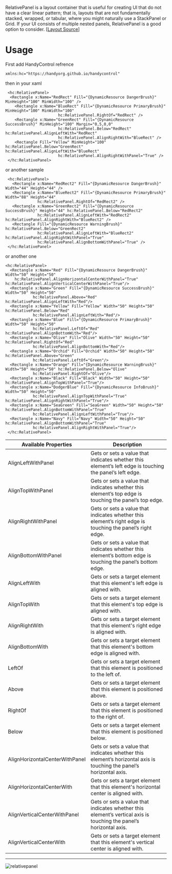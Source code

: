 RelativePanel is a layout container that is useful for creating UI that do not have a clear linear pattern; that is, layouts that are not fundamentally stacked, wrapped, or tabular, where you might naturally use a StackPanel or Grid. 
If your UI consists of multiple nested panels, RelativePanel is a good option to consider.
[[Layout Source](https://docs.microsoft.com/en-us/uwp/api/windows.ui.xaml.controls.relativepanel#remarks)]

# Usage
First add HandyControl refrence
```
xmlns:hc="https://handyorg.github.io/handycontrol"
```
then in your xaml

```
 <hc:RelativePanel>
  <Rectangle x:Name="RedRect" Fill="{DynamicResource DangerBrush}" MinHeight="100" MinWidth="100" />
    <Rectangle x:Name="BlueRect" Fill="{DynamicResource PrimaryBrush}" MinHeight="100" MinWidth="100"
                       hc:RelativePanel.RightOf="RedRect" />
    <Rectangle x:Name="GreenRect" Fill="{DynamicResource SuccessBrush}" MinHeight="100" Margin="0,5,0,0"
                       hc:RelativePanel.Below="RedRect" hc:RelativePanel.AlignLeftWith="RedRect"
                       hc:RelativePanel.AlignRightWith="BlueRect" />
    <Rectangle Fill="Yellow" MinHeight="100" hc:RelativePanel.Below="GreenRect" hc:RelativePanel.AlignLeftWith="BlueRect"
                       hc:RelativePanel.AlignRightWithPanel="True" />
 </hc:RelativePanel>
```
or another sample
```
 <hc:RelativePanel>
   <Rectangle x:Name="RedRect2" Fill="{DynamicResource DangerBrush}" Width="44" Height="44" />
   <Rectangle x:Name="BlueRect2" Fill="{DynamicResource PrimaryBrush}" Width="88" Height="44"
              hc:RelativePanel.RightOf="RedRect2" />
   <Rectangle x:Name="GreenRect2" Fill="{DynamicResource SuccessBrush}" Height="44" hc:RelativePanel.Below="RedRect2"
              hc:RelativePanel.AlignLeftWith="RedRect2" hc:RelativePanel.AlignRightWith="BlueRect2" />
   <Rectangle Fill="{DynamicResource WarningBrush}" hc:RelativePanel.Below="GreenRect2" 
              hc:RelativePanel.AlignLeftWith="BlueRect2" hc:RelativePanel.AlignRightWithPanel="True"
              hc:RelativePanel.AlignBottomWithPanel="True" />
 </hc:RelativePanel>
```
or another one
```
<hc:RelativePanel>
  <Rectangle x:Name="Red" Fill="{DynamicResource DangerBrush}" Width="50" Height="50"
    hc:RelativePanel.AlignHorizontalCenterWithPanel="True" hc:RelativePanel.AlignVerticalCenterWithPanel="True"/>
  <Rectangle x:Name="Green" Fill="{DynamicResource SuccessBrush}" Width="50" Height="50"
            hc:RelativePanel.Above="Red" hc:RelativePanel.AlignLeftWith="Red"/>
  <Rectangle x:Name="Yellow" Fill="Yellow" Width="50" Height="50" hc:RelativePanel.Below="Red"
            hc:RelativePanel.AlignLeftWith="Red"/>
  <Rectangle x:Name="Blue" Fill="{DynamicResource PrimaryBrush}" Width="50" Height="50"
            hc:RelativePanel.LeftOf="Red" hc:RelativePanel.AlignBottomWith="Red"/>
  <Rectangle x:Name="Olive" Fill="Olive" Width="50" Height="50" hc:RelativePanel.RightOf="Red"
            hc:RelativePanel.AlignBottomWith="Red"/>
  <Rectangle x:Name="Orchid" Fill="Orchid" Width="50" Height="50" hc:RelativePanel.Above="Green"
            hc:RelativePanel.LeftOf="Green"/>
  <Rectangle x:Name="Orange" Fill="{DynamicResource WarningBrush}" Width="50" Height="50" hc:RelativePanel.Below="Olive"
            hc:RelativePanel.RightOf="Olive"/>
  <Rectangle x:Name="Black" Fill="Black" Width="50" Height="50" hc:RelativePanel.AlignTopWithPanel="True"/>
  <Rectangle x:Name="DodgerBlue" Fill="{DynamicResource InfoBrush}" Width="50" Height="50" 
            hc:RelativePanel.AlignTopWithPanel="True" hc:RelativePanel.AlignRightWithPanel="True"/>
  <Rectangle x:Name="SeaGreen" Fill="SeaGreen" Width="50" Height="50" hc:RelativePanel.AlignBottomWithPanel="True"
            hc:RelativePanel.AlignLeftWithPanel="True"/>
  <Rectangle x:Name="Navy" Fill="Navy" Width="50" Height="50" hc:RelativePanel.AlignBottomWithPanel="True"
            hc:RelativePanel.AlignRightWithPanel="True"/>
 </hc:RelativePanel>
```

| **Available Properti**es | **Description**                                              |
| ------------------------ | ------------------------------------------------------------ |
| AlignLeftWithPanel | Gets or sets a value that indicates whether this element’s left edge is touching the panel’s left edge.            |
| AlignTopWithPanel | Gets or sets a value that indicates whether this element’s top edge is touching the panel’s top edge.           |
| AlignRightWithPanel | Gets or sets a value that indicates whether this element’s right edge is touching the panel’s right edge.                  |
| AlignBottomWithPanel | Gets or sets a value that indicates whether this element’s bottom edge is touching the panel’s bottom edge.    |
| AlignLeftWith | Gets or sets a target element that this element's left edge is aligned with. |
| AlignTopWith | Gets or sets a target element that this element's top edge is aligned with. |
| AlignRightWith | Gets or sets a target element that this element's right edge is aligned with. |
| AlignBottomWith | Gets or sets a target element that this element's bottom edge is aligned with. |
| LeftOf | Gets or sets a target element that this element is positioned to the left of. |
| Above | Gets or sets a target element that this element is positioned above. |
| RightOf | Gets or sets a target element that this element is positioned to the right of. |
| Below | Gets or sets a target element that this element is positioned below. |
| AlignHorizontalCenterWithPanel | Gets or sets a value that indicates whether this element’s horizontal axis is touching the panel’s horizontal axis. |
| AlignHorizontalCenterWith | Gets or sets a target element that this element's horizontal center is aligned with. |
| AlignVerticalCenterWithPanel | Gets or sets a value that indicates whether this element’s vertical axis is touching the panel’s horizontal axis. |
| AlignVerticalCenterWith | Gets or sets a target element that this element's vertical center is aligned with. |


***
![relativepanel](https://docs.microsoft.com/en-us/uwp/api/windows.ui.xaml.controls/images/controls/relativepanelbasic.png)